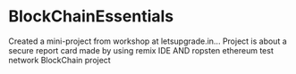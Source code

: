 # BlockChainEssentials
Created a mini-project from workshop at letsupgrade.in...
Project is about a secure report card made by using remix IDE AND ropsten ethereum test network
BlockChain project
